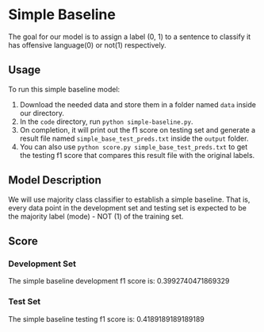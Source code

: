 # Simple Baseline
The goal for our model is to assign a label (0, 1) to a sentence to classify it has offensive language(0) or not(1) respectively.

## Usage
To run this simple baseline model:
1. Download the needed data and store them in a folder named `data` inside our directory.
2. In the `code` directory, run `python simple-baseline.py`.
3. On completion, it will print out the f1 score on testing set and generate a result file named `simple_base_test_preds.txt` inside the `output` folder.
4. You can also use `python score.py simple_base_test_preds.txt` to get the testing f1 score that compares this result file with the original labels.

## Model Description
We will use majority class classifier to establish a simple baseline. That is, every data point in the development set and testing set is expected to be the majority label (mode) - NOT (1) of the training set.

## Score

### Development Set
The simple baseline development f1 score is: 0.3992740471869329

### Test Set
The simple baseline testing f1 score is: 0.4189189189189189
